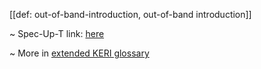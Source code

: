 [[def: out-of-band-introduction, out-of-band introduction]]

~ Spec-Up-T link: <a href='https://weboftrust.github.io/WOT-terms/docs/glossary/out-of-band-introduction'>here</a>

~ More in <a href="https://weboftrust.github.io/WOT-terms/docs/glossary/out-of-band-introduction">extended KERI glossary</a>

